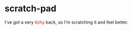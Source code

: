 # scratch-pad


<p>I've got a very <span style="color:red;">itchy</span> back, so I'm scratching it and feel better.</p>

